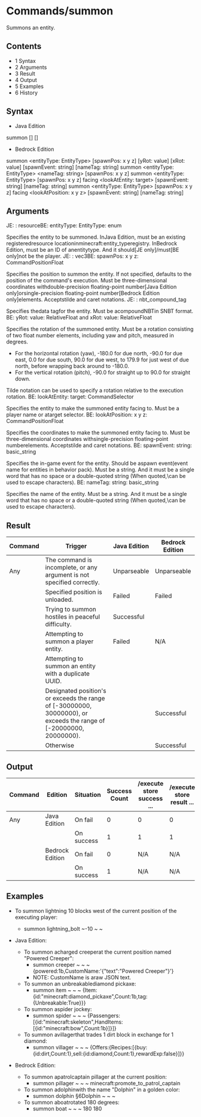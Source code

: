 # Commands/summon
Summons an entity.

## Contents
- 1 Syntax
- 2 Arguments
- 3 Result
- 4 Output
- 5 Examples
- 6 History

## Syntax
- Java Edition

summon <entity> [<pos>] [<nbt>]
- Bedrock Edition

summon <entityType: EntityType> [spawnPos: x y z] [yRot: value] [xRot: value] [spawnEvent: string] [nameTag: string]
summon <entityType: EntityType> <nameTag: string> [spawnPos: x y z]
summon <entityType: EntityType> [spawnPos: x y z] facing <lookAtEntity: target> [spawnEvent: string] [nameTag: string]
summon <entityType: EntityType> [spawnPos: x y z] facing <lookAtPosition: x y z> [spawnEvent: string] [nameTag: string]
## Arguments
JE: <entity>: resourceBE: entityType: EntityType: enum

Specifies the entity to be summoned.
InJava Edition, must be an existing registeredresource locationinminecraft:entity_typeregistry. InBedrock Edition, must be an ID of anentitytype. And it should‌[JE  only]/must‌[BE  only]not be the player.
JE: <pos>: vec3BE: spawnPos: x y z: CommandPositionFloat

Specifies the position to summon the entity. If not specified, defaults to the position of the command's execution.
Must be three-dimensional coordinates withdouble-precision floating-point number‌[Java Edition  only]orsingle-precision floating-point number‌[Bedrock Edition  only]elements. Acceptstilde and caret notations.
JE: <nbt>: nbt_compound_tag

Specifies thedata tagfor the entity.
Must be acompoundNBTin SNBT format.
BE: yRot: value: RelativeFloat and xRot: value: RelativeFloat

Specifies the rotation of the summoned entity.
Must be a rotation consisting of two float number elements, including yaw and pitch, measured in degrees.
- For the horizontal rotation (yaw), -180.0 for due north, -90.0 for due east, 0.0 for due south, 90.0 for due west, to 179.9 for just west of due north, before wrapping back around to -180.0.
- For the vertical rotation (pitch), -90.0 for straight up to 90.0 for straight down.

Tilde notation can be used to specify a rotation relative to the execution rotation.
BE: lookAtEntity: target: CommandSelector<Actor>

Specifies the entity to make the summoned entity facing to.
Must be a player name or atarget selector.
BE: lookAtPosition: x y z: CommandPositionFloat

Specifies the coordinates to make the summoned entity facing to.
Must be three-dimensional coordinates withsingle-precision floating-point numberelements. Acceptstilde and caret notations.
BE: spawnEvent: string: basic_string

Specifies the in-game event for the entity. Should be aspawn event(event name for entities in behavior pack).
Must be a string. And it must be a single word that has no space or a double-quoted string (When quoted,\can be used to escape characters).
BE: nameTag: string: basic_string

Specifies the name of the entity.
Must be a string. And it must be a single word that has no space or a double-quoted string (When quoted,\can be used to escape characters).
## Result








| Command | Trigger                                                                                                                         | Java Edition | Bedrock Edition |
|---------|---------------------------------------------------------------------------------------------------------------------------------|--------------|-----------------|
| Any     | The command is incomplete, or any argument is not specified correctly.                                                          | Unparseable  | Unparseable     |
|         | Specified position is unloaded.                                                                                                 | Failed       | Failed          |
|         | Trying to summon hostiles in peaceful difficulty.                                                                               | Successful   |                 |
|         | Attempting to summon a player entity.                                                                                           | Failed       | N/A             |
|         | Attempting to summon an entity with a duplicate UUID.                                                                           |              |                 |
|         | Designated position's <X> or <Z> exceeds the range of [-30000000, 30000000), or <Y> exceeds the range of [-20000000, 20000000). |              | Successful      |
|         | Otherwise                                                                                                                       |              | Successful      |

## Output





| Command | Edition         | Situation  | Success Count | /execute store success ... | /execute store result ... |
|---------|-----------------|------------|---------------|----------------------------|---------------------------|
| Any     | Java Edition    | On fail    | 0             | 0                          | 0                         |
|         |                 | On success | 1             | 1                          | 1                         |
|         | Bedrock Edition | On fail    | 0             | N/A                        | N/A                       |
|         |                 | On success | 1             | N/A                        | N/A                       |

## Examples
- To summon lightning 10 blocks west of the current position of the executing player:
	- summon lightning_bolt ~-10 ~ ~

- Java Edition:
	- To summon acharged creeperat the current position named "Powered Creeper":
		- summon creeper ~ ~ ~ {powered:1b,CustomName:'{"text":"Powered Creeper"}'}
		- NOTE: CustomName is araw JSON text.
	- To summon an unbreakablediamond pickaxe:
		- summon item ~ ~ ~ {Item:{id:"minecraft:diamond_pickaxe",Count:1b,tag:{Unbreakable:True}}}
	- To summon aspider jockey:
		- summon spider ~ ~ ~ {Passengers:[{id:"minecraft:skeleton",HandItems:[{id:"minecraft:bow",Count:1b}]}]}
	- To summon avillagerthat trades 1 dirt block in exchange for 1 diamond:
		- summon villager ~ ~ ~ {Offers:{Recipes:[{buy:{id:dirt,Count:1},sell:{id:diamond,Count:1},rewardExp:false}]}}
- Bedrock Edition:
	- To summon apatrolcaptain pillager at the current position:
		- summon pillager ~ ~ ~ minecraft:promote_to_patrol_captain
	- To summon adolphinwith the name "Dolphin" in a golden color:
		- summon dolphin §6Dolphin ~ ~ ~
	- To summon aboatrotated 180 degrees:
		- summon boat ~ ~ ~ 180 180


